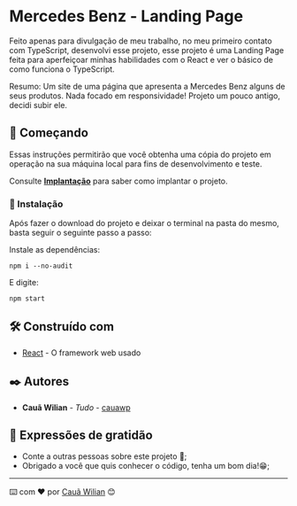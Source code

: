 # Mercedes Benz - Landing Page

Feito apenas para divulgação de meu trabalho, no meu primeiro contato com TypeScript, desenvolvi esse projeto, esse projeto é uma Landing Page feita para aperfeiçoar minhas habilidades com o React e ver o básico de como funciona o TypeScript.

Resumo: Um site de uma página que apresenta a Mercedes Benz alguns de seus produtos. Nada focado em responsividade! Projeto um pouco antigo, decidi subir ele.

## 🚀 Começando

Essas instruções permitirão que você obtenha uma cópia do projeto em operação na sua máquina local para fins de desenvolvimento e teste.

Consulte **[Implantação](#-implanta%C3%A7%C3%A3o)** para saber como implantar o projeto.

### 🔧 Instalação

Após fazer o download do projeto e deixar o terminal na pasta do mesmo, basta seguir o seguinte passo a passo:

Instale as dependências:

```
npm i --no-audit
```

E digite:

```
npm start
```

## 🛠️ Construído com

- [React](https://legacy.reactjs.org/docs/getting-started.html) - O framework web usado

## ✒️ Autores

- **Cauã Wilian** - _Tudo_ - [cauawp](https://github.com/cauawp)

## 🎁 Expressões de gratidão

- Conte a outras pessoas sobre este projeto 📢;
- Obrigado a você que quis conhecer o código, tenha um bom dia!😁;

---

⌨️ com ❤️ por [Cauã Wilian](https://github.com/cauawp) 😊
